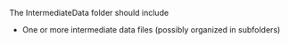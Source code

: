 The IntermediateData folder should include

* One or more intermediate data files (possibly organized in subfolders)